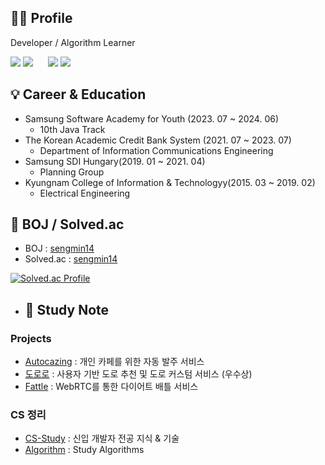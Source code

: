 <h2>🙋‍♂️ Profile</h2>

Developer / Algorithm Learner

<img src="https://img.shields.io/badge/JavaScript-F7DF1E?style=flat-for-the-badge&logo=JavaScript&logoColor=white"/> <img src="https://img.shields.io/badge/Java-007396?style=flat&logo=Java&logoColor=white"/>
&nbsp;&nbsp;&nbsp;&nbsp; 
<img src="https://img.shields.io/badge/React-61DAFB?style=flat-for-the-badge&logo=React&logoColor=white"/> 
<img src="https://img.shields.io/badge/Spring-6DB33F?style=flat&logo=Spring&logoColor=white">

<h2>💡 Career & Education</h2>

- Samsung Software Academy for Youth (2023. 07 ~ 2024. 06)
  - 10th Java Track
- The Korean Academic Credit Bank System (2021. 07 ~ 2023. 07)
  - Department of Information Communications Engineering
- Samsung SDI Hungary(2019. 01 ~ 2021. 04)
  - Planning Group
- Kyungnam College of Information & Technologyy(2015. 03 ~ 2019. 02)
  - Electrical Engineering


<h2>📃 BOJ / Solved.ac</h2>

* BOJ : [sengmin14](https://www.acmicpc.net/user/sengmin14)
* Solved.ac : [sengmin14](https://solved.ac/profile/sengmin14) 

[![Solved.ac Profile](http://mazassumnida.wtf/api/v2/generate_badge?boj=sengmin14)](https://solved.ac/sengmin14/)

* <h2>📁 Study Note</h2>

<h3>Projects</h3>

* [Autocazing](https://github.com/sengmin14/Autocazing) : 개인 카페를 위한 자동 발주 서비스
* [도로로](https://github.com/do-ro-ro/dororo) : 사용자 기반 도로 추천 및 도로 커스텀 서비스 (우수상)
* [Fattle](https://github.com/sengmin14/FATTLE) : WebRTC를 통한 다이어트 배틀 서비스

<h3>CS 정리</h3>

* [CS-Study](https://github.com/sengmin14/CS-Study) : 신입 개발자 전공 지식 & 기술
* [Algorithm](https://github.com/sengmin14/Algorithm) : Study Algorithms
